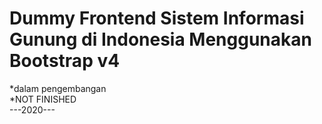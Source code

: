 <h1><b>Dummy Frontend Sistem Informasi Gunung di Indonesia
Menggunakan Bootstrap v4 </b></h1>

*dalam pengembangan
</br>
*NOT FINISHED
</br>
---2020---
